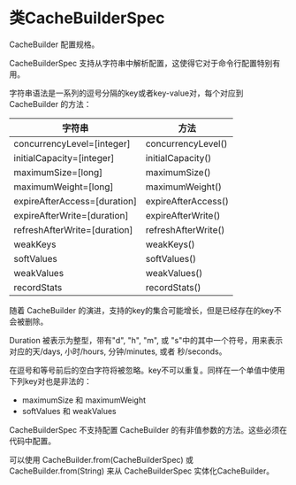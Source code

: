 类CacheBuilderSpec
==================

CacheBuilder 配置规格。

CacheBuilderSpec 支持从字符串中解析配置，这使得它对于命令行配置特别有用。

字符串语法是一系列的逗号分隔的key或者key-value对，每个对应到 CacheBuilder 的方法：

| 字符串 | 方法 |
|--------|--------|
|concurrencyLevel=[integer]|concurrencyLevel()|
|initialCapacity=[integer]|initialCapacity()|
|maximumSize=[long]|maximumSize()|
|maximumWeight=[long]|maximumWeight()|
|expireAfterAccess=[duration]|expireAfterAccess()|
|expireAfterWrite=[duration]|expireAfterWrite()|
|refreshAfterWrite=[duration]|refreshAfterWrite()|
|weakKeys|weakKeys()|
|softValues|softValues()|
|weakValues|weakValues()|
|recordStats|recordStats()|

随着 CacheBuilder 的演进，支持的key的集合可能增长，但是已经存在的key不会被删除。

Duration 被表示为整型，带有"d", "h", "m", 或 "s"中的其中一个符号，用来表示对应的天/days, 小时/hours, 分钟/minutes, 或者 秒/seconds。

在逗号和等号前后的空白字符将被忽略。key不可以重复。同样在一个单值中使用下列key对也是非法的：

- maximumSize 和 maximumWeight
- softValues 和 weakValues

CacheBuilderSpec 不支持配置 CacheBuilder 的有非值参数的方法。这些必须在代码中配置。

可以使用  CacheBuilder.from(CacheBuilderSpec) 或 CacheBuilder.from(String) 来从 CacheBuilderSpec 实体化CacheBuilder。

